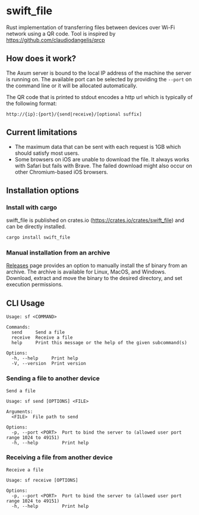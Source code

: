 # swift_file

Rust implementation of transferring files between devices over Wi-Fi network using a QR code.
Tool is inspired by https://github.com/claudiodangelis/qrcp

## How does it work?

The Axum server is bound to the local IP address of the machine the server is running on. The available port can be selected by providing the `--port` on the command line or it will be allocated automatically.

The QR code that is printed to stdout encodes a http url which is typically of the following format:

`http://{ip}:{port}/{send|receive}/[optional suffix]`

## Current limitations

- The maximum data that can be sent with each request is 1GB which should satisfy most users.
- Some browsers on iOS are unable to download the file. It always works with Safari but fails with Brave. The failed download might also occur on other Chromium-based iOS browsers.

## Installation options

### Install with cargo

swift_file is published on crates.io (https://crates.io/crates/swift_file) and can be directly installed.

```sh
cargo install swift_file
```

### Manual installation from an archive

[Releases](https://github.com/mateoradman/swift_file/releases) page provides an option to manually install the sf binary from an archive. The archive is available for Linux, MacOS, and Windows.
Download, extract and move the binary to the desired directory, and set execution permissions.

## CLI Usage

```
Usage: sf <COMMAND>

Commands:
  send     Send a file
  receive  Receive a file
  help     Print this message or the help of the given subcommand(s)

Options:
  -h, --help     Print help
  -V, --version  Print version
```

### Sending a file to another device

```
Send a file

Usage: sf send [OPTIONS] <FILE>

Arguments:
  <FILE>  File path to send

Options:
  -p, --port <PORT>  Port to bind the server to (allowed user port range 1024 to 49151)
  -h, --help         Print help
```

### Receiving a file from another device

```
Receive a file

Usage: sf receive [OPTIONS]

Options:
  -p, --port <PORT>  Port to bind the server to (allowed user port range 1024 to 49151)
  -h, --help         Print help
```
